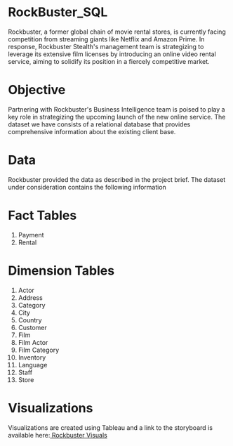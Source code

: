 # RockBuster_SQL
Rockbuster, a former global chain of movie rental stores, is currently facing competition from streaming giants like Netflix and Amazon Prime. In response, Rockbuster Stealth's management team is strategizing to leverage its extensive film licenses by introducing an online video rental service, aiming to solidify its position in a fiercely competitive market.
# Objective
Partnering with Rockbuster's Business Intelligence team is poised to play a key role in strategizing the upcoming launch of the new online service. The dataset we have consists of a relational database that provides comprehensive information about the existing client base.
# Data
Rockbuster provided the data as described in the project brief. The dataset under consideration contains the following information
# Fact Tables
1. Payment
2. Rental
# Dimension Tables
1. Actor
2. Address
3. Category
4. City
5. Country
6. Customer
7. Film
8. Film Actor
9. Film Category
10. Inventory
11. Language
12. Staff
13. Store
# Visualizations
Visualizations are created using Tableau and a link to the storyboard is available here:[ Rockbuster Visuals](https://public.tableau.com/app/profile/mamatha.krishnapatnam/viz/Rockbusterstelth/Symbolmap)

